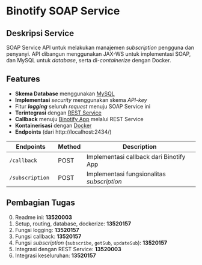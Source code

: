 # Binotify SOAP Service

## Deskripsi Service

SOAP Service API untuk melakukan manajemen *subscription* pengguna dan penyanyi. API dibangun menggunakan JAX-WS untuk implementasi SOAP, dan MySQL untuk *database*, serta di-*containerize* dengan Docker.

## Features
- **Skema Database** menggunakan [MySQL](https://www.mysql.com/)
- **Implementasi** *security* menggunakan skema *API-key*
- Fitur ***logging*** seluruh *request* menuju SOAP Service ini
- **Terintegrasi** dengan [REST Service](https://gitlab.informatika.org/if3110-2022-k01-02-25/binotify-rest-service)
- **Callback** menuju [Binotify App](https://gitlab.informatika.org/if3110-2022-k01-02-25/binotify-app) melalui REST Service
- **Kontainerisasi** dengan [Docker](https://www.docker.com/ "Docker Homepage")
- **Endpoints** (dari http://localhost:2434/)

| Endpoints          | Method | Description                                |
|--------------------|--------|--------------------------------------------|
| `/callback`        | POST   | Implementasi callback dari Binotify App    |
| `/subscription `   | POST   | Implementasi fungsionalitas *subscription* |

## Pembagian Tugas
0. Readme ini: **13520003**
1. Setup, routing, database, dockerize: **13520157**
2. Fungsi logging: **13520157**
3. Fungsi callback: **13520157**
4. Fungsi *subscription* (`subscribe`, `getSub`, `updateSub`): **13520157**
5. Integrasi dengan REST Service: **13520003**
6. Integrasi keseluruhan: **13520157**